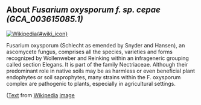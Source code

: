 
About *Fusarium oxysporum f. sp. cepae (GCA\_003615085.1)* 
--------------------------------------------------------------

[![Wikipedia](/img/wikipedia_logo_v2_en.png){#wiki_icon}](http://en.wikipedia.org/wiki/Fusarium_oxysporum)

Fusarium oxysporum  (Schlecht as emended by Snyder and Hansen), an ascomycete
fungus, comprises all the species, varieties and forms recognized by Wollenweber
and Reinking within an infrageneric grouping called section Elegans. It is part
of the family Nectriaceae.
Although their predominant role in native soils may be as harmless or even
beneficial plant endophytes or soil saprophytes, many strains within the F.
oxysporum complex are pathogenic to plants, especially in agricultural settings.

([Text](http://en.wikipedia.org/wiki/Fusarium_oxysporum) from [Wikipedia](http://en.wikipedia.org/) 
[image](https://commons.wikimedia.org/wiki/File:K7725-1-sm.jpg)

